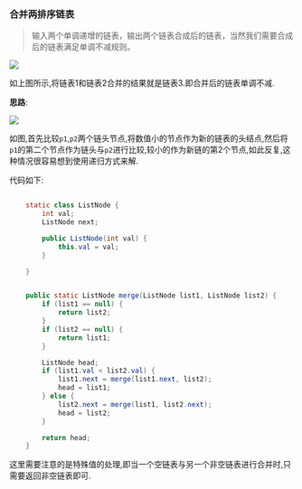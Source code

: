 ### 合并两排序链表

> 输入两个单调递增的链表，输出两个链表合成后的链表，当然我们需要合成后的链表满足单调不减规则。

![](https://img2018.cnblogs.com/blog/1530337/201811/1530337-20181108101330970-643364883.png)

如上图所示,将链表1和链表2合并的结果就是链表3.即合并后的链表单调不减.

**思路**:

![](https://img2018.cnblogs.com/blog/1530337/201811/1530337-20181108101634177-1610457114.png)

如图,首先比较``p1``,``p2``两个链头节点,将数值小的节点作为新的链表的头结点,然后将``p1``的第二个节点作为链头与``p2``进行比较,较小的作为新链的第2个节点,如此反复,这种情况很容易想到使用递归方式来解.

代码如下:

```java

    static class ListNode {
        int val;
        ListNode next;

        public ListNode(int val) {
            this.val = val;
        }

    }


    public static ListNode merge(ListNode list1, ListNode list2) {
        if (list1 == null) {
            return list2;
        }
        if (list2 == null) {
            return list1;
        }

        ListNode head;
        if (list1.val < list2.val) {
            list1.next = merge(list1.next, list2);
            head = list1;
        } else {
            list2.next = merge(list1, list2.next);
            head = list2;
        }

        return head;
    }
```

这里需要注意的是特殊值的处理,即当一个空链表与另一个非空链表进行合并时,只需要返回非空链表即可.
